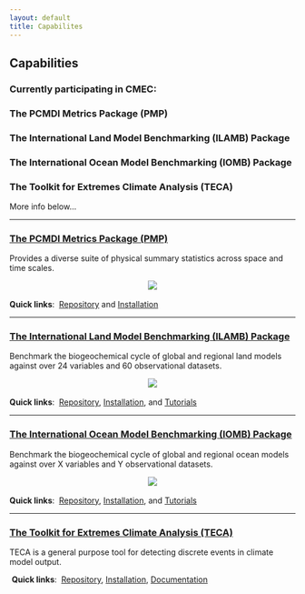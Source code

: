 ```yaml
---
layout: default
title: Capabilites
---
```


## Capabilities

### **Currently participating in CMEC:**

### The PCMDI Metrics Package (PMP)
### The International Land Model Benchmarking (ILAMB) Package
### The International Ocean Model Benchmarking (IOMB) Package
### The Toolkit for Extremes Climate Analysis (TECA)

More info below...

******

<!-- PMP -->
<div class="span4 box">
<h3><a class="reference internal" href="pmp.html">The PCMDI Metrics Package (PMP)</a></h3>
<p>Provides a diverse suite of physical summary statistics across space and time scales.</p>
<center><a border="0" href="pmp.html"><img src="{{site.baseurl}}/assets/images/pmp_cover_side_sm.png"></a></center>
<br>
<strong>Quick links</strong>:&nbsp;
<a href="https://github.com/PCMDI/pcmdi_metrics">Repository</a> and
<a href="https://github.com/PCMDI/pcmdi_metrics/wiki/Install-using-Anaconda">Installation</a>
</div>

******

<!-- ILAMB -->
<div class="span4 box">
<h3><a class="reference internal" href="ilamb.html">The International Land Model Benchmarking (ILAMB) Package</a></h3>
<p>Benchmark the biogeochemical cycle of global and regional land models against over 24 variables and 60 observational datasets.</p>
<center><a border="0" href="ilamb.html"><img src="{{site.baseurl}}/assets/images/ilamb_biomass_sm.png"></a></center>
<br>
<strong>Quick links</strong>:&nbsp;
<a href="https://bitbucket.org/ncollier/ilamb">Repository</a>,
<a href="http://ilamb.ornl.gov/doc/install.html">Installation</a>, and
<a href="http://ilamb.ornl.gov/doc/tutorial.html">Tutorials</a>
<!--
<a href="http://ilamb.ornl.gov/CMIP5">CMIP5 Results</a>,
<a href="http://ilamb.ornl.gov/CLM">CLM Results</a>
-->
</div>

******

<!-- IOMB -->
<div class="span4 box">
<h3><a class="reference internal" href="iomb.html">The International Ocean Model Benchmarking (IOMB) Package</a></h3>
<p>Benchmark the biogeochemical cycle of global and regional ocean models against over X variables and Y observational datasets.</p>
<center><a border="0" href="iomb.html"><img src="{{site.baseurl}}/assets/images/iomb_temperature_sm.png"></a></center>
<br>
<strong>Quick links</strong>:&nbsp;
<a href="https://bitbucket.org/ncollier/ilamb">Repository</a>,
<a href="http://ilamb.ornl.gov/doc/install.html">Installation</a>, and
<a href="http://ilamb.ornl.gov/doc/tutorial.html">Tutorials</a>
<!--
<a href="http://ilamb.ornl.gov/CMIP5">Sample Results</a>
-->
</div>

******

<!-- TECA -->
<div class="span4 box">
<h3><a class="reference internal" href="teca.html">The Toolkit for Extremes Climate Analysis (TECA)</a></h3>
<p>TECA is a general purpose tool for detecting discrete events in climate model output.</p>
<img src="">
<strong>Quick links</strong>:&nbsp;
<a href="https://github.com/LBL-EESA/TECA">Repository</a>,
<a href="https://github.com/LBL-EESA/TECA_superbuild">Installation</a>,
<a href="https://github.com/LBL-EESA/TECA/blob/master/doc/teca_users_guide.pdf">Documentation</a>

</div>

